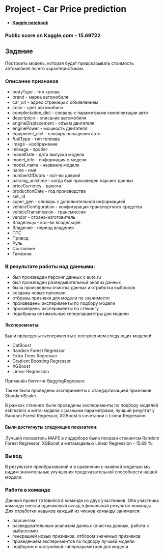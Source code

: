 
# Project -  Car Price prediction
- **[Kaggle notebook](https://www.kaggle.com/alexeiperepelkin/sf-dst-car-price-prediction-by-aleksei-perepelkin)**

### Public score on Kaggle.com - 15.69722

## Задание
Построить модель, которая будет предсказывать стоимость автомобиля по его характеристикам.

### Описание признаков
- bodyType - тип кузова           
- brand - марка автомобиля               
- car_url - адрес страницы с объявлением              
- color - цвет автомобиля                 
- complectation_dict - словарь с параметрами комплектации авто
- description - описание автомобиля      
- engineDisplacement - объем двигателя    
- enginePower - мощность двигателя       
- equipment_dict - словарь оснащения авто      
- fuelType - тип топлива             
- image - изображение                
- mileage - пробег               
- modelDate - дата выпуска модели             
- model_info - информация о модели
- model_name - название модели            
- name - имя                 
- numberOfDoors - кол-во дверей       
- parsing_unixtime - когда был произведен парсинг данных      
- priceCurrency - валюта        
- productionDate - год производства     
- sell_id               
- super_gen - словарь с дополинтельной информацией             
- vehicleConfiguration - конфигурация транспортного средства  
- vehicleTransmission - трансмиссия   
- vendor - страна-изготовитель               
- Владельцы - кол-во владельцев      
- Владение - период владения              
- ПТС                  
- Привод                
- Руль                  
- Состояние             
- Таможня  

### В результате работы над данными:
- был произведен парсинг данных с auto.ru 
- был произведен разведывательный анализ данных
- была произведена очистка данных и отработка выбросов
- созданы новые признаки
- отбраны признаки для модели по значимости
- произведены эксперименты по подбору модели
- произведены эксперименты по стекингу
- подобраны оптимальные гиперпараметры для модели

#### Эксперементы:
Были проведены эксперименты с построением следующих моделей:
- CatBoost
- Random Forest Regressor
- Extra Trees Regressor
- Gradient Boosting Regressor
- XGBoost
- Linear Regression

Применён беггигнг BaggingRegressor.

Также были проведены эксперименты с стандартизацией признаков StandardScaler.

В рамках стекинга были проведены эксперименты по подбору моделей estimators и мета-модели с разными параметрами, лучший резултат у Random Forest Regressor, XGBoost в сочетании с Linear Regression.

#### Были достигнуты следующие показатели:
Лучший показатель MAPE в лидерборе были показан стекингом Random Forest Regressor, XGBoost и  метамоделью Linear Regression - 15.69 %.

### Вывод
В результате преобразований и в сравнении с наивной моделью мы видим значительные улучшения предсказательной способности нашей модели.

### Работа в команде
Данный проект готовился в команде из двух участников. Оба участника команды внесли одинаковый вклад в финальный результат команды. Для отработки навыков каждый из членов команды занимался:
- парсингом
- разведывательным анализом данных (очистка данных, работа с выбросами)
- генерацией новых признаков, отбором значимых признаков
- проведением экспериментов по подбору лучшей модели 
- подбором и настройкой гиперпараметров для модели

